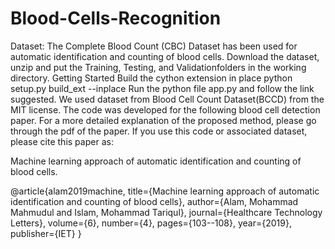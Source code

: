 ﻿# Blood-Cells-Recognition
Dataset:
The Complete Blood Count (CBC) Dataset  has been used for automatic identification and counting of blood cells. Download the dataset, unzip and put the Training, Testing, and Validationfolders in the working directory.
Getting Started
Build the cython extension in place python setup.py build_ext --inplace
Run the python file app.py and follow the link suggested.
We used dataset from Blood Cell Count Dataset(BCCD) from the MIT license.
The code was developed for the following blood cell detection paper. For a more detailed explanation of the proposed method, please go through the pdf of the paper. If you use this code or associated dataset, please cite this paper as:

Machine learning approach of automatic identification and counting of blood cells.

@article{alam2019machine,
  title={Machine learning approach of automatic identification and counting of blood cells},
  author={Alam, Mohammad Mahmudul and Islam, Mohammad Tariqul},
  journal={Healthcare Technology Letters},
  volume={6},
  number={4},
  pages={103--108},
  year={2019},
  publisher={IET}
}
